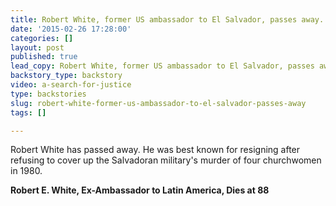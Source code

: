 ```yaml
---
title: Robert White, former US ambassador to El Salvador, passes away.
date: '2015-02-26 17:28:00'
categories: []
layout: post
published: true
lead_copy: Robert White, former US ambassador to El Salvador, passes away.
backstory_type: backstory
video: a-search-for-justice
type: backstories
slug: robert-white-former-us-ambassador-to-el-salvador-passes-away
tags: []

---
```

Robert White has passed away. He was best known for resigning after refusing to cover up the Salvadoran military's murder of four churchwomen in 1980.

**Robert E. White, Ex-Ambassador to Latin America, Dies at 88**
[](http://www.nytimes.com/2015/01/18/world/americas/robert-e-white-ex-ambassador-to-latin-america-dies-at-88.html?_r=0)

